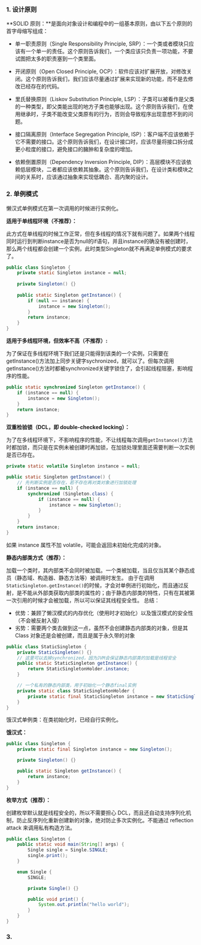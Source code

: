 ### 1. 设计原则

**SOLID 原则：**是面向对象设计和编程中的一组基本原则，由以下五个原则的首字母缩写组成：

- 单一职责原则（Single Responsibility Principle, SRP）：一个类或者模块只应该有一个单一的责任。这个原则告诉我们，一个类应该只负责一项功能，不要试图把太多的职责塞到一个类里面。

- 开闭原则（Open Closed Principle, OCP）：软件应该对扩展开放，对修改关闭。这个原则告诉我们，我们应该尽量通过扩展来实现新的功能，而不是去修改已经存在的代码。

- 里氏替换原则（Liskov Substitution Principle, LSP）：子类可以被看作是父类的一种类型，即父类能出现的地方子类也能够出现。这个原则告诉我们，在使用继承时，子类不能改变父类原有的行为，否则会导致程序出现意想不到的问题。

- 接口隔离原则（Interface Segregation Principle, ISP）：客户端不应该依赖于它不需要的接口。这个原则告诉我们，在设计接口时，应该尽量将接口拆分成更小粒度的接口，避免接口的臃肿和复杂度的增加。

- 依赖倒置原则（Dependency Inversion Principle, DIP）：高层模块不应该依赖低层模块，二者都应该依赖其抽象。这个原则告诉我们，在设计类和模块之间的关系时，应该通过抽象来实现低耦合、高内聚的设计。

### 2. 单例模式

懒汉式单例模式在第一次调用的时候进行实例化。

**适用于单线程环境（不推荐）：**

此方式在单线程的时候工作正常，但在多线程的情况下就有问题了。如果两个线程同时运行到判断instance是否为null的if语句，并且instance的确没有被创建时，那么两个线程都会创建一个实例，此时类型Singleton就不再满足单例模式的要求了。

```java
public class Singleton {
	private static Singleton instance = null;
  
	private Singleton() {}
  
	public static Singleton getInstance() {
		if (null == instance) {
			instance = new Singleton();
		}
		return instance;
	}
}
```

**适用于多线程环境，但效率不高（不推荐）:**

为了保证在多线程环境下我们还是只能得到该类的一个实例，只需要在getInstance()方法加上同步关键字sychronized，就可以了。但每次调用getInstance()方法时都被synchronized关键字锁住了，会引起线程阻塞，影响程序的性能。

```java
public static synchronized Singleton getInstance() {
	if (instance == null) {
		instance = new Singleton();
	}
	return instance;
}
```

**双重检验锁（DCL，即 double-checked locking）：**

为了在多线程环境下，不影响程序的性能，不让线程每次调用`getInstance()`方法时都加锁，而只是在实例未被创建时再加锁，在加锁处理里面还需要判断一次实例是否已存在。

```java
private static volatile Singleton instance = null;

public static Singleton getInstance() {
	// 先判断实例是否存在，若不存在再对类对象进行加锁处理
	if (instance == null) {
		synchronized (Singleton.class) {
			if (instance == null) {
				instance = new Singleton();
			}
		}
	}
	return instance;
}
```

如果 instance 属性不加 volatile，可能会返回未初始化完成的对象。

**静态内部类方式（推荐）：**

加载一个类时，其内部类不会同时被加载。一个类被加载，当且仅当其某个静态成员（静态域、构造器、静态方法等）被调用时发生。 由于在调用`StaticSingleton.getInstance()`的时候，才会对单例进行初始化，而且通过反射，是不能从外部类获取内部类的属性的；由于静态内部类的特性，只有在其被第一次引用的时候才会被加载，所以可以保证其线程安全性。
总结：

- 优势：兼顾了懒汉模式的内存优化（使用时才初始化）以及饿汉模式的安全性（不会被反射入侵）
- 劣势：需要两个类去做到这一点，虽然不会创建静态内部类的对象，但是其 Class 对象还是会被创建，而且是属于永久带的对象

```java
public class StaticSingleton {
	private StaticSingleton() {}
	// 这里可以去掉synchronized，因为JVM会保证静态内部类的加载是线程安全
	public static StaticSingleton getInstance() {
		return StaticSingletonHolder.instance;
	}

	// 一个私有的静态内部类，用于初始化一个静态final实例
	private static class StaticSingletonHolder {
		private static final StaticSingleton instance = new StaticSingleton();
	}
}
```

饿汉式单例类：在类初始化时，已经自行实例化。

**饿汉式：**

```java
public class Singleton {
	private static final Singleton instance = new Singleton();

	private Singleton() {}

	public static Singleton getInstance() {
		return instance;
	}
}
```

**枚举方式（推荐）：**

创建枚举默认就是线程安全的，所以不需要担心 DCL，而且还自动支持序列化机制，防止反序列化重新创建新的对象，绝对防止多次实例化。不能通过 reflection attack 来调用私有构造方法。

```java
public class Singleton {
	public static void main(String[] args) {
		Single single = Single.SINGLE;
		single.print();
	}

	enum Single {
		SINGLE;

		private Single() {}

		public void print() {
			System.out.println("hello world");
		}
	}
}
```

### 3. 

